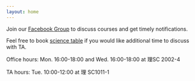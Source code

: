 ```yaml
---
layout: home
---
```


Join our [Facebook Group](https://www.facebook.com/groups/1879801739418649) to discuss courses and get timely notifications.

Feel free to book [science table](https://sites.google.com/g-mail.nsysu.edu.tw/quality-plan/home?authuser=0) if you would like additional time to discuss with TA.

Office hours: Mon. 16:00-18:00 and Wed. 16:00-18:00 at 理SC 2002-4

TA hours: Tue. 10:00-12:00 at 理 SC1011-1





